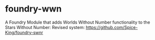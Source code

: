# foundry-wwn
A Foundry Module that adds Worlds Without Number functionality to the Stars Without Number: Revised system: https://github.com/Spice-King/foundry-swnr


